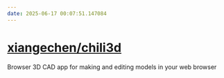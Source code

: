 ```yaml
---
date: 2025-06-17 00:07:51.147084
---
```


# [xiangechen/chili3d](https://github.com/xiangechen/chili3d)

Browser 3D CAD app for making and editing models in your web browser